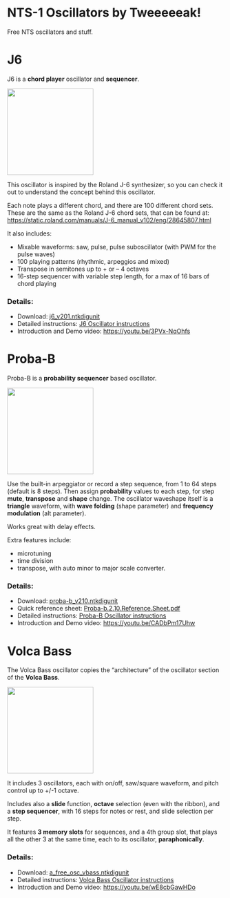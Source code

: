 # NTS-1 Oscillators by Tweeeeeak!
Free NTS oscillators and stuff.

# J6

J6 is a **chord player** oscillator and **sequencer**.

[<img src="http://img.youtube.com/vi/3PVx-NqOhfs/0.jpg" data-canonical-src="http://img.youtube.com/vi/3PVx-NqOhfs/0.jpg" width="200" />](https://youtu.be/3PVx-NqOhfs)

This oscillator is inspired by the Roland J-6 synthesizer, so you can check it out to understand the concept behind this oscillator.

Each note plays a different chord, and there are 100 different chord sets. These are the same as the Roland J-6 chord sets, that can be found at: https://static.roland.com/manuals/J-6_manual_v102/eng/28645807.html

It also includes:
- Mixable waveforms: saw, pulse, pulse suboscillator (with PWM for the pulse waves)
- 100 playing patterns (rhythmic, arpeggios and mixed)
- Transpose in semitones up to + or – 4 octaves
- 16-step sequencer with variable step length, for a max of 16 bars of chord playing

### Details:

- Download: [j6_v201.ntkdigunit](https://github.com/tweeeeeak/nts/releases/download/j6.2.0/j6_v201.ntkdigunit)
- Detailed instructions: [J6 Oscillator instructions](J6.md)
- Introduction and Demo video: https://youtu.be/3PVx-NqOhfs

# Proba-B

Proba-B is a **probability sequencer** based oscillator.

[<img src="http://img.youtube.com/vi/CADbPm17Uhw/0.jpg" data-canonical-src="http://img.youtube.com/vi/CADbPm17Uhw/0.jpg" width="200" />](https://youtu.be/CADbPm17Uhw)

Use the built-in arpeggiator or record a step sequence, from 1 to 64 steps (default is 8 steps).
Then assign **probability** values to each step, for step **mute**, **transpose** and **shape** change.
The oscillator waveshape itself is a **triangle** waveform, with **wave folding** (shape parameter) and **frequency modulation** (alt parameter).

Works great with delay effects.

Extra features include:
- microtuning
- time division
- transpose, with auto minor to major scale converter.

### Details:

- Download: [proba-b_v210.ntkdigunit](https://github.com/tweeeeeak/nts/releases/download/proba-b.2.0/proba-b_v210.ntkdigunit)
- Quick reference sheet: [Proba-b.2.10.Reference.Sheet.pdf](https://github.com/tweeeeeak/nts/releases/download/proba-b.2.0/Proba-b.2.10.Reference.Sheet.pdf)
- Detailed instructions: [Proba-B Oscillator instructions](Proba-B.md)
- Introduction and Demo video: https://youtu.be/CADbPm17Uhw

# Volca Bass

The Volca Bass oscillator copies the “architecture” of the oscillator section of the **Volca Bass**.

[<img src="http://img.youtube.com/vi/wE8cbGawHDo/0.jpg" data-canonical-src="http://img.youtube.com/vi/wE8cbGawHDo/0.jpg" width="200" />](https://youtu.be/wE8cbGawHDo)

It includes 3 oscillators, each with on/off, saw/square waveform, and pitch control up to +/-1 octave.

Includes also a **slide** function, **octave** selection (even with the ribbon), and a **step sequencer**, with 16 steps for notes or rest, and slide selection per step.

It features **3 memory slots** for sequences, and a 4th group slot, that plays all the other 3 at the same time, each to its oscillator, **paraphonically**. 

### Details:

- Download: [a_free_osc_vbass.ntkdigunit](https://github.com/tweeeeeak/nts/releases/download/1.0.0/a_free_osc_vbass.ntkdigunit)
- Detailed instructions: [Volca Bass Oscillator instructions](VolcaBass.md)
- Introduction and Demo video: https://youtu.be/wE8cbGawHDo


